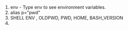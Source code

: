 1. env - Type env to see environment variables.
2. alias p="pwd"
3. SHELL ENV , OLDPWD, PWD, HOME, BASH_VERSION
4. 
